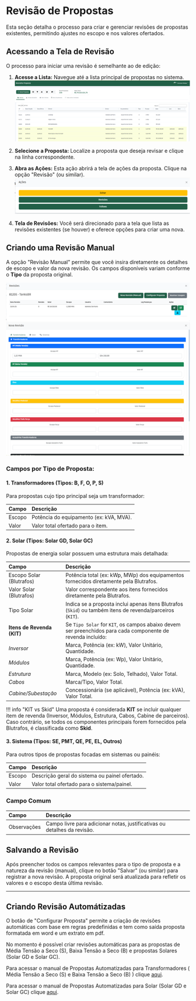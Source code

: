 # Revisão de Propostas

Esta seção detalha o processo para criar e gerenciar revisões de propostas existentes, permitindo ajustes no escopo e nos valores ofertados.

## Acessando a Tela de Revisão

O processo para iniciar uma revisão é semelhante ao de edição:

1.  **Acesse a Lista:** Navegue até a lista principal de propostas no sistema.
    ![Tela principal listando propostas](img/tela_principal.png) 


2.  **Selecione a Proposta:** Localize a proposta que deseja revisar e clique na linha correspondente.



3.  **Abra as Ações:** Esta ação abrirá a tela de ações da proposta. Clique na opção "Revisão" (ou similar).
    ![Menu de ações para uma proposta selecionada](img/tela_acao.png) 

4.  **Tela de Revisões:** Você será direcionado para a tela que lista as revisões existentes (se houver) e oferece opções para criar uma nova.

## Criando uma Revisão Manual

A opção "Revisão Manual" permite que você insira diretamente os detalhes de escopo e valor da nova revisão. Os campos disponíveis variam conforme o **Tipo** da proposta original.

![Tela de listagem/criação de revisões](img/tela_revisao.png) <!-- **Sugestão:** Adicione um print desta tela -->
![Tela de criação de revisão manual](img/tela_revisao_manual.png) <!-- **Sugestão:** Adicione um print desta tela -->

### Campos por Tipo de Proposta:

#### 1. Transformadores (Tipos: B, F, O, P, S)

Para propostas cujo tipo principal seja um transformador:

| Campo   | Descrição                               |
| :------ | :-------------------------------------- |
| Escopo  | Potência do equipamento (ex: kVA, MVA). |
| Valor   | Valor total ofertado para o item.       |

#### 2. Solar (Tipos: Solar GD, Solar GC)

Propostas de energia solar possuem uma estrutura mais detalhada:

| Campo                     | Descrição                                                                                                                               |
| :------------------------ | :-------------------------------------------------------------------------------------------------------------------------------------- |
| Escopo Solar (Blutrafos)  | Potência total (ex: kWp, MWp) dos equipamentos fornecidos diretamente pela Blutrafos.                                                    |
| Valor Solar (Blutrafos)   | Valor correspondente aos itens fornecidos diretamente pela Blutrafos.                                                                     |
| Tipo Solar                | Indica se a proposta inclui apenas itens Blutrafos (`Skid`) ou também itens de revenda/parceiros (`KIT`).                                   |
| **Itens de Revenda (KIT)**| Se `Tipo Solar` for `KIT`, os campos abaixo devem ser preenchidos para cada componente de revenda incluído:                               |
| *Inversor*                | Marca, Potência (ex: kW), Valor Unitário, Quantidade.                                                                                   |
| *Módulos*                 | Marca, Potência (ex: Wp), Valor Unitário, Quantidade.                                                                                   |
| *Estrutura*               | Marca, Modelo (ex: Solo, Telhado), Valor Total.                                                                                         |
| *Cabos*                   | Marca/Tipo, Valor Total.                                                                                                                |
| *Cabine/Subestação*       | Concessionária (se aplicável), Potência (ex: kVA), Valor Total.                                                                         |

!!! info "KIT vs Skid"
    Uma proposta é considerada **KIT** se incluir qualquer item de revenda (Inversor, Módulos, Estrutura, Cabos, Cabine de parceiros). Caso contrário, se todos os componentes principais forem fornecidos pela Blutrafos, é classificada como **Skid**.

#### 3. Sistema (Tipos: SE, PMT, QE, PE, EL, Outros)

Para outros tipos de propostas focadas em sistemas ou painéis:

| Campo   | Descrição                                     |
| :------ | :-------------------------------------------- |
| Escopo  | Descrição geral do sistema ou painel ofertado. |
| Valor   | Valor total ofertado para o sistema/painel.   |

### Campo Comum

| Campo       | Descrição                                                                 |
| :---------- | :------------------------------------------------------------------------ |
| Observações | Campo livre para adicionar notas, justificativas ou detalhes da revisão. |

## Salvando a Revisão

Após preencher todos os campos relevantes para o tipo de proposta e a natureza da revisão (manual), clique no botão "Salvar" (ou similar) para registrar a nova revisão. A proposta original será atualizada para refletir os valores e o escopo desta última revisão.

---

## Criando Revisão Automátizadas

O botão de "Configurar Proposta" permite a criação de revisões automáticas com base em regras predefinidas e tem como saída  proposta formatada em word e um extrato em pdf.

No momento é possível criar revisões automáticas para as propostas de Média Tensão a Seco (S), Baixa Tensão a Seco (B) e propostas Solares (Solar GD e Solar GC).

Para acessar o manual de Propostas Automatizadas para Transformadores ( Média Tensão a Seco (S) e  Baixa Tensão a Seco (B) ) clique [aqui](proposta_trafo.md).

Para acessar o manual de Propostas Automatizadas para Solar (Solar GD e Solar GC) clique [aqui](proposta_solar.md).
